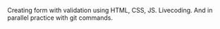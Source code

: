 Creating form with validation using HTML, CSS, JS. Livecoding. And in parallel practice with git commands.